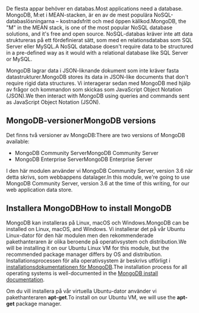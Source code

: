 <span data-ttu-id="5f4b5-101">De flesta appar behöver en databas.</span><span class="sxs-lookup"><span data-stu-id="5f4b5-101">Most applications need a database.</span></span> <span data-ttu-id="5f4b5-102">MongoDB, M:et i MEAN-stacken, är en av de mest populära NoSQL-databaslösningarna – kostnadsfritt och med öppen källkod.</span><span class="sxs-lookup"><span data-stu-id="5f4b5-102">MongoDB, the "M" in the MEAN stack, is one of the most popular NoSQL database solutions, and it's free and open source.</span></span> <span data-ttu-id="5f4b5-103">NoSQL-databas kräver inte att data struktureras på ett fördefinierat sätt, som med en relationsdatabas som SQL Server eller MySQL.</span><span class="sxs-lookup"><span data-stu-id="5f4b5-103">A NoSQL database doesn't require data to be structured in a pre-defined way as it would with a relational database like SQL Server or MySQL.</span></span>

<span data-ttu-id="5f4b5-104">MongoDB lagrar data i JSON-liknande dokument som inte kräver fasta datastrukturer.</span><span class="sxs-lookup"><span data-stu-id="5f4b5-104">MongoDB stores its data in JSON-like documents that don't require rigid data structures.</span></span> <span data-ttu-id="5f4b5-105">Vi interagerar sedan med MongoDB med hjälp av frågor och kommandon som skickas som JavaScript Object Notation (JSON).</span><span class="sxs-lookup"><span data-stu-id="5f4b5-105">We then interact with MongoDB using queries and commands sent as JavaScript Object Notation (JSON).</span></span>

## <a name="mongodb-versions"></a><span data-ttu-id="5f4b5-106">MongoDB-versioner</span><span class="sxs-lookup"><span data-stu-id="5f4b5-106">MongoDB versions</span></span>

<span data-ttu-id="5f4b5-107">Det finns två versioner av MongoDB:</span><span class="sxs-lookup"><span data-stu-id="5f4b5-107">There are two versions of MongoDB available:</span></span>

- <span data-ttu-id="5f4b5-108">MongoDB Community Server</span><span class="sxs-lookup"><span data-stu-id="5f4b5-108">MongoDB Community Server</span></span>
- <span data-ttu-id="5f4b5-109">MongoDB Enterprise Server</span><span class="sxs-lookup"><span data-stu-id="5f4b5-109">MongoDB Enterprise Server</span></span>

<span data-ttu-id="5f4b5-110">I den här modulen använder vi MongoDB Community Server, version 3.6 när detta skrivs, som webbappens datalager.</span><span class="sxs-lookup"><span data-stu-id="5f4b5-110">In this module, we're going to use MongoDB Community Server, version 3.6 at the time of this writing, for our web application data store.</span></span>

## <a name="how-to-install-mongodb"></a><span data-ttu-id="5f4b5-111">Installera MongoDB</span><span class="sxs-lookup"><span data-stu-id="5f4b5-111">How to install MongoDB</span></span>

<span data-ttu-id="5f4b5-112">MongoDB kan installeras på Linux, macOS och Windows.</span><span class="sxs-lookup"><span data-stu-id="5f4b5-112">MongoDB can be installed on Linux, macOS, and Windows.</span></span> <span data-ttu-id="5f4b5-113">Vi installerar det på vår Ubuntu Linux-dator för den här modulen men den rekommenderade pakethanteraren är olika beroende på operativsystem och distribution.</span><span class="sxs-lookup"><span data-stu-id="5f4b5-113">We will be installing it on our Ubuntu Linux VM for this module, but the recommended package manager differs by OS and distribution.</span></span> <span data-ttu-id="5f4b5-114">Installationsprocessen för alla operativsystem är beskrivs utförligt i [installationsdokumentationen för MongoDB](https://docs.mongodb.com/manual/administration/install-community/).</span><span class="sxs-lookup"><span data-stu-id="5f4b5-114">The installation process for all operating systems is well-documented in the [MongoDB install documentation](https://docs.mongodb.com/manual/administration/install-community/).</span></span>

<span data-ttu-id="5f4b5-115">Om du vill installera på vår virtuella Ubuntu-dator använder vi pakethanteraren **apt-get**.</span><span class="sxs-lookup"><span data-stu-id="5f4b5-115">To install on our Ubuntu VM, we will use the **apt-get** package manager.</span></span>